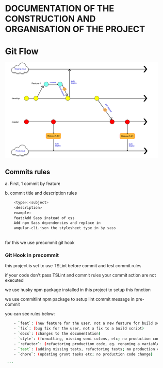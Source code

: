 # DOCUMENTATION OF THE CONSTRUCTION 	AND ORGANISATION OF THE PROJECT

# Git Flow

![](img/gitflow.png)

## Commits rules
a. First, 1 commit by feature

b. commit title and description rules  
```sh
    <type>:<subject>
    <description>
    example:
    feat:Add Sass instead of css
    Add npm Sass dependencies and replace in 
    angular-cli.json the stylesheet type in by sass
    
 ```
 
   for this we use precommit git hook
   
   ### Git Hook in precommit
   
   this project is set to use TSLint before commit and test commit rules
   
   if your code don't pass TSLint and commit rules your commit action are not executed
   
   we use husky npm package installed in this project to setup this fonction
   
   we use commitlint npm package to setup lint commit message in pre-commit
   
   you can see rules below:
   
   
   ```sh
       - `feat`: (new feature for the user, not a new feature for build script)
       - `fix`: (bug fix for the user, not a fix to a build script)
       - `docs`: (changes to the documentation)
       - `style`: (formatting, missing semi colons, etc; no production code change)
       - `refactor`: (refactoring production code, eg. renaming a variable)
       - `test`: (adding missing tests, refactoring tests; no production code change)
       - `chore`: (updating grunt tasks etc; no production code change)
       
    ```
   

